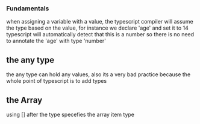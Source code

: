 ### Fundamentals

when assigning a variable with a value, the typescript compiler will assume the type
based on the value, for instance we declare 'age' and set it to 14 typescript will automatically
detect that this is a number so there is no need to annotate the 'age' with type 'number'

## the any type
the any type can hold any values, also its a very bad practice because the whole point of typescript
is to add types

## the Array
using [] after the type specefies the array item type